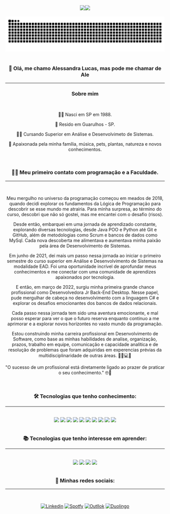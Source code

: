 
<div align = "center">
  <a href="https://github.com/AleLucasG">
  <img height = "180em" src = "https://github-readme-stats.vercel.app/api?username=AleLucasG&show_icons=true&theme=synthwave&include_all_commits=true&count_private=true" /><img height = "180em" src = "https://github-readme-stats.vercel.app/api/top-langs/?username=AleLucasG&layout=compact&langs_count=7&theme=synthwave" />
  </a>
</div>


<div style="display: inline_block"><br/>


<div align = "center">
<picture>
  <source media="(prefers-color-scheme: dark)" srcset="https://raw.githubusercontent.com/AleLucasG/AleLucasG/output/github-contribution-grid-snake-dark.svg">
  <source media="(prefers-color-scheme: dark)" srcset="https://raw.githubusercontent.com/AleLucasG/AleLucasG/output/github-contribution-grid-snake.svg">
  <img alt="github contribution grid snake animation" src="https://raw.githubusercontent.com/AleLucasG/AleLucasG/output/github-contribution-grid-snake.svg">
</picture>
<br><br>


### 👋 Olá, me chamo Alessandra Lucas, mas pode me chamar de Ale 
____________________________________________________________

###  Sobre mim
<div style="display: inline_block"><br/>

👶🏼 Nasci em SP em 1988.

🏡 Resido em Guarulhos - SP.

👩‍🎓 Cursando Superior em Análise e Desenvolvimeto de Sistemas.

🥰 Apaixonada pela minha família, música, pets, plantas, natureza e novos conhecimentos.

<div style="display: inline_block"><br/>

### 👩‍💻 **Meu primeiro contato com programação e a Faculdade.** 
____________________________________________________________
<div style="display: inline_block"><br/>

Meu mergulho no universo da programação começou em meados de 2018, quando decidi explorar os fundamentos da Lógica de Programação para descobrir se esse mundo me atrairia. Para minha surpresa, ao término do curso, descobri que não só gostei, mas me encantei com o desafio (risos).

Desde então, embarquei em uma jornada de aprendizado constante, explorando diversas tecnologias, desde Java POO e Python até Git e GitHub, além de metodologias como Scrum e bancos de dados como MySql. Cada nova descoberta me alimentava e aumentava minha paixão pela área de Desenvolvimento de Sistemas.

Em junho de 2021, dei mais um passo nessa jornada ao iniciar o primeiro semestre do curso superior em Análise e Desenvolvimento de Sistemas na modalidade EAD. Foi uma oportunidade incrível de aprofundar meus conhecimentos e me conectar com uma comunidade de aprendizes apaixonados por tecnologia.

E então, em março de 2022, surgiu minha primeira grande chance profissional como Desenvolvedora Jr Back-End Desktop. Nesse papel, pude mergulhar de cabeça no desenvolvimento com a linguagem C# e explorar os desafios emocionantes dos bancos de dados relacionais.

Cada passo nessa jornada tem sido uma aventura emocionante, e mal posso esperar para ver o que o futuro reserva enquanto continuo a me aprimorar e a explorar novos horizontes no vasto mundo da programação.

Estou construindo minha carreira profissional em Desenvolvimento de Software, como base as minhas habilidades de analise, organização, prazos, trabalho em equipe, comunicação e capacidade analítica e de resolução de problemas que foram adquiridas em experencias prévias da multidisciplinaridade de outras áreas. 🧑🏻💻🚀

"O sucesso de um profissional está diretamente ligado ao prazer de praticar o seu conhecimento." 🤓🚀
<div style="display: inline_block"><br/>

###  🛠 Tecnologias que tenho conhecimento:
____________________________________________________________
  
<div style="display: inline_block"><br/>
    <img align="center" alr="python" src=https://img.shields.io/badge/GitHub-100000?style=for-the-badge&logo=github&logoColor=white />
    <img align="center" alr="python" src="https://img.shields.io/badge/Python-3776AB?style=for-the-badge&logo=python&logoColor=white" />
    <img align="center" alr="python" src=https://img.shields.io/badge/MySQL-00000F?style=for-the-badge&logo=mysql&logoColor=white />
    <img align="center" alr="python" src=https://img.shields.io/badge/C%23-239120?style=for-the-badge&logo=c-sharp&logoColor=white />
    <img align="center" alr="python" src=https://img.shields.io/badge/.NET-5C2D91?style=for-the-badge&logo=.net&logoColor=white />
    <img align="center" alr="python" src=https://img.shields.io/badge/PostgreSQL-316192?style=for-the-badge&logo=postgresql&logoColor=white />
    <img align="center" alr="python" src=https://img.shields.io/badge/Oracle-F80000?style=for-the-badge&logo=Oracle&logoColor=white />
    <img align="center" alr="python" src=https://img.shields.io/badge/Visual_Studio-5C2D91?style=for-the-badge&logo=visual%20studio&logoColor=white />
    <img align="center" alr="python" src=https://img.shields.io/badge/Microsoft_Excel-217346?style=for-the-badge&logo=microsoft-excel&logoColor=white />
    <img align="center" alr="moword" src=https://img.shields.io/badge/Microsoft_Word-2B579A?style=for-the-badge&logo=microsoft-word&logoColor=white />
  
<div style="display: inline_block"><br/>
 
###  📚 Tecnologias que tenho interesse em aprender:
______________________________________________________________
<div style="display: inline_block"><br/>
    <img align="center" alr="python" src="https://img.shields.io/badge/Java-ED8B00?style=for-the-badge&logo=java&logoColor=white" />
    <img align="center" alr="python" src=https://img.shields.io/badge/HTML5-E34F26?style=for-the-badge&logo=html5&logoColor=white />
    <img align="center" alr="python" src=https://img.shields.io/badge/CSS3-1572B6?style=for-the-badge&logo=css3&logoColor=white />
    <img align="center" alr="python" src=https://img.shields.io/badge/JavaScript-F7DF1E?style=for-the-badge&logo=javascript&logoColor=black />
    
<div style="display: inline_block"><br/>

###  🔎 Minhas redes sociais:
_____________________________________________________
<div style="display: inline_block"><br/>

[![ Linkedin ](https://img.shields.io/badge/LinkedIn-0077B5?style=for-the-badge&logo=linkedin&logoColor=white)](https://www.linkedin.com/in/alessandra-lucas-4b9453104/)
[![ Spotfy ](https://img.shields.io/badge/Spotify-1ED760?&style=for-the-badge&logo=spotify&logoColor=white)](https://open.spotify.com/?nd=1)
[![ Outllok ](https://img.shields.io/badge/Microsoft_Outlook-0078D4?style=for-the-badge&logo=microsoft-outlook&logoColor=white)](https://outlook.live.com/mail/0/)
[![ Duolingo ](https://img.shields.io/badge/Duolingo-58CC02?style=for-the-badge&logo=Duolingo&logoColor=white)](https://pt.duolingo.com/profile/AleLucasG)
<div style="display: inline_block"><br/>



